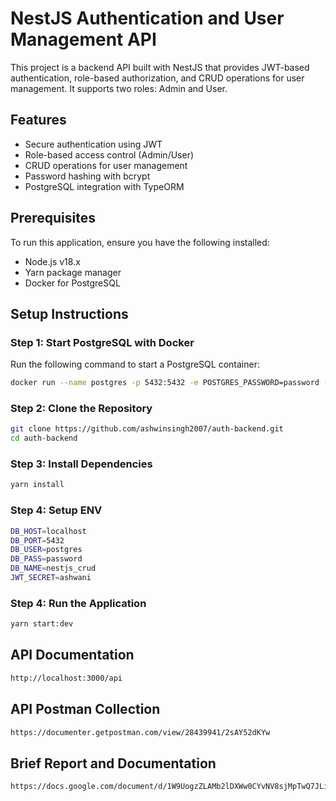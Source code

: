 # NestJS Authentication and User Management API

This project is a backend API built with NestJS that provides JWT-based authentication, role-based authorization, and CRUD operations for user management. It supports two roles: Admin and User.

## Features

- Secure authentication using JWT
- Role-based access control (Admin/User)
- CRUD operations for user management
- Password hashing with bcrypt
- PostgreSQL integration with TypeORM

## Prerequisites

To run this application, ensure you have the following installed:

- Node.js v18.x
- Yarn package manager
- Docker for PostgreSQL

## Setup Instructions

### Step 1: Start PostgreSQL with Docker

Run the following command to start a PostgreSQL container:

```bash
docker run --name postgres -p 5432:5432 -e POSTGRES_PASSWORD=password -d postgres
```

### Step 2: Clone the Repository

```bash
git clone https://github.com/ashwinsingh2007/auth-backend.git
cd auth-backend
```

### Step 3: Install Dependencies

```bash
yarn install
```

### Step 4: Setup ENV

```bash
DB_HOST=localhost
DB_PORT=5432
DB_USER=postgres
DB_PASS=password
DB_NAME=nestjs_crud
JWT_SECRET=ashwani
```

### Step 4: Run the Application

```bash
yarn start:dev
```

## API Documentation
```bash
http://localhost:3000/api
```

## API Postman Collection
```bash
https://documenter.getpostman.com/view/28439941/2sAY52dKYw
```

## Brief Report and Documentation
```bash
https://docs.google.com/document/d/1W9UogzZLAMb2lDXWw0CYvNV8sjMpTwQ7JLiX3TzGqug/edit?usp=sharing
```
